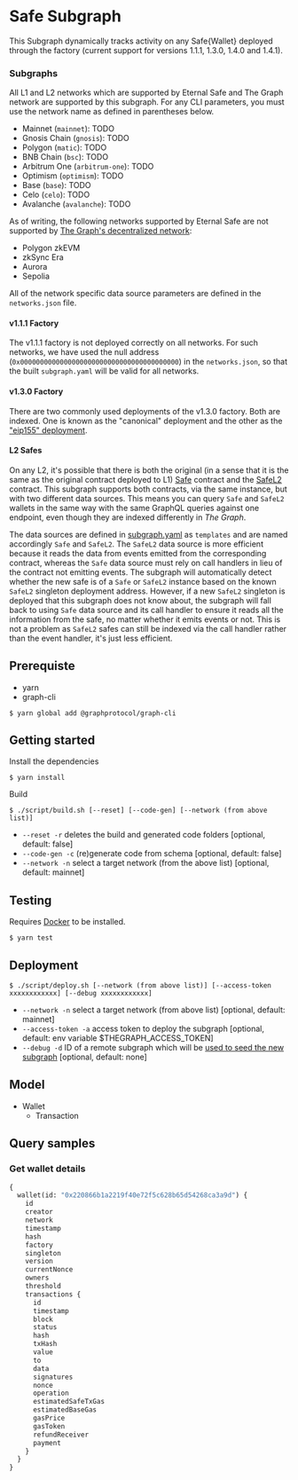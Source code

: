 # Safe Subgraph

This Subgraph dynamically tracks activity on any Safe{Wallet} deployed through the factory (current support for versions 1.1.1, 1.3.0, 1.4.0 and 1.4.1).

### Subgraphs

All L1 and L2 networks which are supported by Eternal Safe and The Graph network are supported by this subgraph. For any CLI parameters, you must use the network name as defined in parentheses below.

- Mainnet (`mainnet`): TODO
- Gnosis Chain (`gnosis`): TODO
- Polygon (`matic`): TODO
- BNB Chain (`bsc`): TODO
- Arbitrum One (`arbitrum-one`): TODO
- Optimism (`optimism`): TODO
- Base (`base`): TODO
- Celo (`celo`): TODO
- Avalanche (`avalanche`): TODO

As of writing, the following networks supported by Eternal Safe are not supported by [The Graph's decentralized network](https://thegraph.com/docs/en/developing/supported-networks/):

- Polygon zkEVM
- zkSync Era
- Aurora
- Sepolia

All of the network specific data source parameters are defined in the `networks.json` file.

#### v1.1.1 Factory

The v1.1.1 factory is not deployed correctly on all networks. For such networks, we have used the null address (`0x0000000000000000000000000000000000000000`) in the `networks.json`, so that the built `subgraph.yaml` will be valid for all networks.

#### v1.3.0 Factory

There are two commonly used deployments of the v1.3.0 factory. Both are indexed. One is known as the "canonical" deployment and the other as the ["eip155" deployment](https://github.com/safe-global/safe-deployments/blob/main/src/assets/v1.3.0/proxy_factory.json).

#### L2 Safes

On any L2, it's possible that there is both the original (in a sense that it is the same as  the original contract deployed to L1) [Safe](https://github.com/safe-global/safe-smart-account/blob/main/contracts/Safe.sol) contract and the [SafeL2](https://github.com/safe-global/safe-smart-account/blob/main/contracts/SafeL2.sol#L10) contract. This subgraph supports both contracts, via the same instance, but with two different data sources. This means you can query `Safe` and `SafeL2` wallets in the same way with the same GraphQL queries against one endpoint, even though they are indexed differently in _The Graph_.

The data sources are defined in [subgraph.yaml](subgraph.yaml) as `templates` and are named accordingly `Safe` and `SafeL2`. The `SafeL2` data source is more efficient because it reads the data from events emitted from the corresponding contract, whereas the `Safe` data source must rely on call handlers in lieu of the contract not emitting events. The subgraph will automatically detect whether the new safe is of a `Safe` or `SafeL2` instance based on the known `SafeL2` singleton deployment address. However, if a new `SafeL2` singleton is deployed that this subgraph does not know about, the subgraph will fall back to using `Safe` data source and its call handler to ensure it reads all the information from the safe, no matter whether it emits events or not. This is not a problem as `SafeL2` safes can still be indexed via the call handler rather than the event handler, it's just less efficient.

## Prerequiste

- yarn
- graph-cli

```
$ yarn global add @graphprotocol/graph-cli
```

## Getting started

Install the dependencies

```
$ yarn install
```

Build

```
$ ./script/build.sh [--reset] [--code-gen] [--network (from above list)]
```

- `--reset -r` deletes the build and generated code folders [optional, default: false]
- `--code-gen -c` (re)generate code from schema [optional, default: false]
- `--network -n` select a target network (from the above list) [optional, default: mainnet]

## Testing

Requires [Docker](https://docs.docker.com/get-docker/) to be installed.

```
$ yarn test
```

## Deployment

```
$ ./script/deploy.sh [--network (from above list)] [--access-token xxxxxxxxxxxx] [--debug xxxxxxxxxxxx]
```

- `--network -n` select a target network (from above list) [optional, default: mainnet]
- `--access-token -a` access token to deploy the subgraph [optional, default: env variable $THEGRAPH_ACCESS_TOKEN]
- `--debug -d` ID of a remote subgraph which will be [used to seed the new subgraph](https://thegraph.com/docs/en/cookbook/subgraph-debug-forking/) [optional, default: none]

## Model

- Wallet
  - Transaction

## Query samples

### Get wallet details

```graphql
{
  wallet(id: "0x220866b1a2219f40e72f5c628b65d54268ca3a9d") {
    id
    creator
    network
    timestamp
    hash
    factory
    singleton
    version
    currentNonce
    owners
    threshold
    transactions {
      id
      timestamp
      block
      status
      hash
      txHash
      value
      to
      data
      signatures
      nonce
      operation
      estimatedSafeTxGas
      estimatedBaseGas
      gasPrice
      gasToken
      refundReceiver
      payment
    }
  }
}
```
